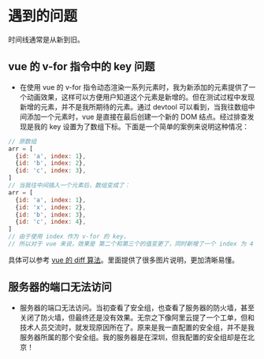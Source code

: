 # 遇到的问题

时间线通常是从新到旧。

## vue 的 v-for 指令中的 key 问题

- 在使用 vue 的 v-for 指令动态渲染一系列元素时，我为新添加的元素提供了一个动画效果，这样可以方便用户知道这个元素是新增的。但在测试过程中发现新增的元素，并不是我所期待的元素。通过 devtool 可以看到，当我往数组中间添加一个元素时，vue 是直接在最后创建一个新的 DOM 结点。经过排查发现是我的 key 设置为了数组下标。下面是一个简单的案例来说明这种情况：

```js
// 原数组
arr = [
  {id: 'a', index: 1},
  {id: 'b', index: 2},
  {id: 'c', index: 3},
]
// 当我往中间插入一个元素后，数组变成了：
arr = [
  {id: 'a', index: 1},
  {id: 'x', index: 2},
  {id: 'b', index: 3},
  {id: 'c', index: 4},
]
// 由于使用 index 作为 v-for 的 key，
// 所以对于 vue 来说，效果是 第二个和第三个的值变更了，同时新增了一个 index 为 4 的元素！
```

具体可以参考 [vue 的 diff 算法](https://vue3js.cn/interview/vue/diff.html)。里面提供了很多图片说明，更加清晰易懂。

## 服务器的端口无法访问

- 服务器的端口无法访问。当初查看了安全组，也查看了服务器的防火墙，甚至关闭了防火墙，但最终还是没有效果。无奈之下像阿里云提了一个工单，但和技术人员交流时，就发现原因所在了。原来是我一直配置的安全组，并不是我服务器所属的那个安全组。我的服务器是在深圳，但我配置的安全组却是在北京！
